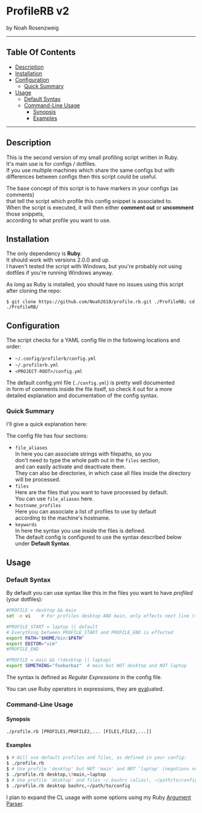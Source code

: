 # ProfileRB v2
by Noah Rosenzweig

---

## Table Of Contents
* [Description](#description)
* [Installation](#installation)
* [Configuration](#configuration)
  * [Quick Summary](#quick-summary)
* [Usage](#usage)
  * [Default Syntax](#default-syntax)
  * [Command-Line Usage](#command-line-usage)
    * [Synopsis](#synopsis)
    * [Examples](#examples)

---

## Description
This is the second version of my small profiling script written in Ruby.  
It's main use is for configs / dotfiles.  
If you use multiple machines which share the same configs but with differences between configs then this script could be useful.  
  
The base concept of this script is to have markers in your configs (as comments)  
that tell the script which profile this config snippet is associated to.  
When the script is executed, it will then either **comment out** or **uncomment** those snippets,  
according to what profile you want to use.

## Installation
The only dependency is **Ruby**.  
It should work with versions 2.0.0 and up.  
I haven't tested the script with Windows, but you're probably not using  
dotfiles if you're running Windows anyway.
  
As long as Ruby is installed, you should have no issues using this script  
after cloning the repo:
```
$ git clone https://github.com/Noah2610/profile.rb.git ./ProfileRB; cd ./ProfileRB/
```

## Configuration
The script checks for a YAML config file in the following locations and order:
* `~/.config/profilerb/config.yml`
* `~/.profilerb.yml`
* `<PROJECT-ROOT>/config.yml`
  
The default config.yml file (`./config.yml`) is pretty well documented  
in form of comments inside the file itself, so check it out for a more  
detailed explanation and documentation of the config syntax.

### Quick Summary
I'll give a quick explanation here:  
  
The config file has four sections:
* `file_aliases`  
  In here you can associate strings with filepaths, so you  
  don't need to type the whole path out in the `files` section,  
  and can easily activate and deactivate them.  
  They can also be directories, in which case all files inside the directory will be processed.
* `files`  
  Here are the files that you want to have processed by default.  
  You can use `file_aliases` here.
* `hostname_profiles`  
  Here you can associate a list of profiles to use by default  
  according to the machine's hostname.
* `keywords`  
  In here the syntax you use inside the files is defined.  
  The default config is configured to use the syntax described below under __Default Syntax__.

## Usage
### Default Syntax
By default you can use syntax like this in the files you want to have _profiled_ (your dotfiles):
```sh
#PROFILE = desktop && main
set -o vi    # For profiles desktop AND main, only effects next line (this line)

#PROFILE_START = laptop || default
# Everything between PROFILE_START and PROFILE_END is effected
export PATH="$HOME/bin:$PATH"
export EDITOR="vim"
#PROFILE_END

#PROFILE = main && !(desktop || laptop)
export SOMETHING="foobarbaz"  # main but NOT desktop and NOT laptop
```
The syntax is defined as _Regular Expressions_ in the config file.  
  
You can use Ruby operators in expressions, they are <u>eval</u>uated.  
  

### Command-Line Usage
#### Synopsis
```
./profile.rb [PROFILE1,PROFILE2,... [FILE1,FILE2,...]]
```
#### Examples
```sh
$ # Will use default profiles and files, as defined in your config:
$ ./profile.rb
$ # Use profile 'desktop' but NOT 'main' and NOT 'laptop' (negations not recommended) and default files:
$ ./profile.rb desktop,\!main,~laptop
$ # Use profile 'desktop' and files ~/.bashrc (alias), ~/path/to/config:
$ ./profile.rb desktop bashrc,~/path/to/config
```

I plan to expand the CL usage with some options using my Ruby [Argument Parser](https://github.com/Noah2610/ArgumentParser).

